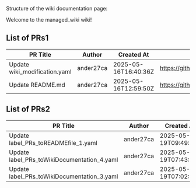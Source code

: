 Structure of the wiki documentation page:

Welcome to the managed_wiki wiki!

## List of PRs1

| PR Title | Author | Created At | URL |
|----------|--------|------------|-----|
| Update wiki_modification.yaml | ander27ca | 2025-05-16T16:40:36Z | https://github.com/ander27ca/github_page/pull/10 |
| Update README.md | ander27ca | 2025-05-16T12:59:50Z | https://github.com/ander27ca/github_page/pull/9 |
## List of PRs2

| PR Title | Author | Created At | URL |
|----------|--------|------------|-----|
| Update label_PRs_toREADMEfile_1.yaml | ander27ca | 2025-05-19T09:49:17Z | https://github.com/ander27ca/github_page/pull/13 |
| Update label_PRs_toWikiDocumentation_4.yaml | ander27ca | 2025-05-19T07:43:16Z | https://github.com/ander27ca/github_page/pull/12 |
| Update label_PRs_toWikiDocumentation_3.yaml | ander27ca | 2025-05-19T07:02:23Z | https://github.com/ander27ca/github_page/pull/11 |

